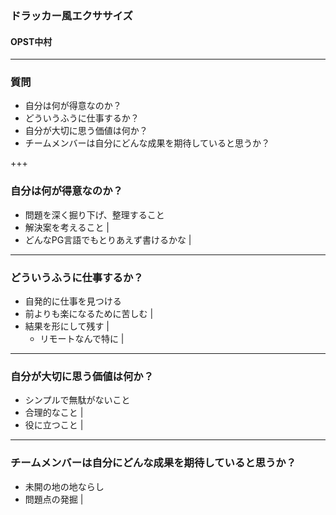 
### ドラッカー風エクササイズ

#### OPST中村

---

### 質問

- 自分は何が得意なのか？
- どういうふうに仕事するか？
- 自分が大切に思う価値は何か？
- チームメンバーは自分にどんな成果を期待していると思うか？

+++

### 自分は何が得意なのか？

- 問題を深く掘り下げ、整理すること
- 解決案を考えること |
- どんなPG言語でもとりあえず書けるかな |

---

### どういうふうに仕事するか？

- 自発的に仕事を見つける
- 前よりも楽になるために苦しむ |
- 結果を形にして残す |
  - リモートなんで特に |

---

### 自分が大切に思う価値は何か？

- シンプルで無駄がないこと
- 合理的なこと |
- 役に立つこと |

---

### チームメンバーは自分にどんな成果を期待していると思うか？

- 未開の地の地ならし
- 問題点の発掘 |